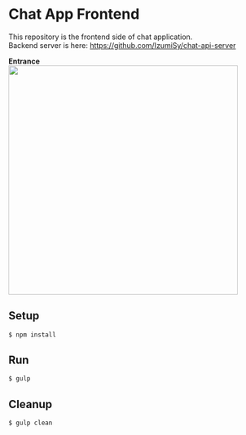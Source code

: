 # Chat App Frontend
This repository is the frontend side of chat application.  
Backend server is here: https://github.com/IzumiSy/chat-api-server

**Entrance**  
<img src="https://dl.dropboxusercontent.com/u/50923926/entrance.png" width="450">

## Setup
```Bash
$ npm install
```
## Run
```Bash
$ gulp
```
## Cleanup
```Bash
$ gulp clean
```
